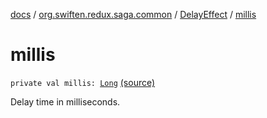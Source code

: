 [docs](../../index.md) / [org.swiften.redux.saga.common](../index.md) / [DelayEffect](index.md) / [millis](./millis.md)

# millis

`private val millis: `[`Long`](https://kotlinlang.org/api/latest/jvm/stdlib/kotlin/-long/index.html) [(source)](https://github.com/protoman92/KotlinRedux/tree/master/common/common-saga/src/main/kotlin/org/swiften/redux/saga/common/DelayEffect.kt#L17)

Delay time in milliseconds.

